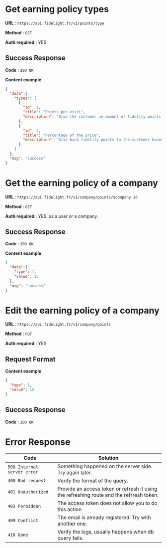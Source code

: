 # Get earning policy types

**URL** : `https://api.fidelight.fr/v1/points/type`

**Method** : `GET`

**Auth required** : YES

## Success Response

**Code** : `200 OK`

**Content example**

```json
{
  "data":{
    "types": [
      {
        "id": 1,
        "title": "Points per visit",
        "description": "Give the customer an amount of fidelity points every time he visits you!"
      },
      {
        "id": 2,
        "title": "Percentage of the price",
        "description": "Give back fidelity points to the customer based on the price he just paid."
      }
    ]
  },
  "msg": "success"
}
```


# Get the earning policy of a company

**URL** : `https://api.fidelight.fr/v1/company/points/$company.id`

**Method** : `GET`

**Auth required** : YES, as a user or a company.

## Success Response

**Code** : `200 OK`

**Content example**

```json
{
  "data":{
    "type": 1,
    "value": 15
  },
  "msg": "success"
}
```


# Edit the earning policy of a company

**URL** : `https://api.fidelight.fr/v1/company/points`

**Method** : `PUT`

**Auth required** : YES

## Request Format

**Content example**

```json
{
  "type": 1,
  "value": 15
}
```

## Success Response

**Code** : `200 OK`


# Error Response

Code | Solution
--- | ---
`500 Internal server error` | Something happened on the server side. Try again later.
`400 Bad request` | Verify the format of the query.
`401 Unauthorized` | Provide an access token or refresh it using the refreshing route and the refrresh token.
`403 Forbidden` | The access token does not allow you to do this action
`409 Conflict` | The email is already registered. Try with another one.
`410 Gone` | Verify the logs, usually happens when db query fails.
